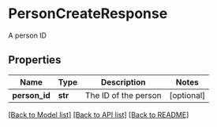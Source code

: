 # PersonCreateResponse

A person ID
## Properties
Name | Type | Description | Notes
------------ | ------------- | ------------- | -------------
**person_id** | **str** | The ID of the person | [optional] 

[[Back to Model list]](../README.md#documentation-for-models) [[Back to API list]](../README.md#documentation-for-api-endpoints) [[Back to README]](../README.md)


